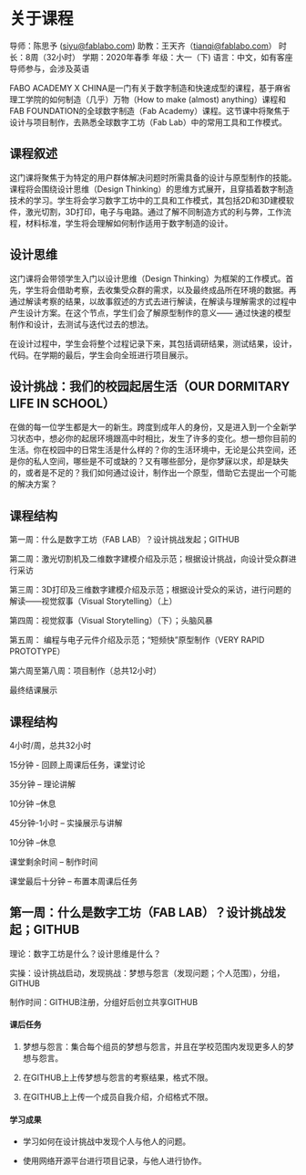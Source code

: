 # 关于课程

导师：陈思予 (siyu@fablabo.com) 
助教：王天齐（tianqi@fablabo.com） 
时长：8周（32小时） 
学期：2020年春季
年级：大一（下)
语言：中文，如有客座导师参与，会涉及英语

FABO ACADEMY X CHINA是一门有关于数字制造和快速成型的课程，基于麻省理工学院的如何制造（几乎）万物（How to make (almost) anything）课程和FAB FOUNDATION的全球数字制造（Fab Academy）课程。这节课中将聚焦于设计与项目制作，去熟悉全球数字工坊（Fab Lab）中的常用工具和工作模式。

## 课程叙述

这门课将聚焦于为特定的用户群体解决问题时所需具备的设计与原型制作的技能。课程将会围绕设计思维（Design Thinking）的思维方式展开，且穿插着数字制造技术的学习。学生将会学习数字工坊中的工具和工作模式，其包括2D和3D建模软件，激光切割，3D打印，电子与电路。通过了解不同制造方式的利与弊，工作流程，材料标准，学生将会理解如何制作适用于数字制造的设计。

## 设计思维

这门课将会带领学生入门以设计思维（Design Thinking）为框架的工作模式。首先，学生将会借助考察，去收集受众群的需求，以及最终成品所在环境的数据。再通过解读考察的结果，以故事叙述的方式去进行解读，在解读与理解需求的过程中产生设计方案。在这个节点，学生们会了解原型制作的意义—— 通过快速的模型制作和设计，去测试与迭代过去的想法。

在设计过程中，学生会将整个过程记录下来，其包括调研结果，测试结果，设计，代码。在学期的最后，学生会向全班进行项目展示。

## 设计挑战：我们的校园起居生活（OUR DORMITARY LIFE IN SCHOOL）

在做的每一位学生都是大一的新生。跨度到成年人的身份，又是进入到一个全新学习状态中，想必你的起居环境跟高中时相比，发生了许多的变化。想一想你目前的生活。你在校园中的日常生活是什么样的？你的生活环境中，无论是公共空间，还是你的私人空间，哪些是不可或缺的？又有哪些部分，是你梦寐以求，却是缺失的，或者是不足的？我们如何通过设计，制作出一个原型，借助它去提出一个可能的解决方案？

## 课程结构

第一周：什么是数字工坊（FAB LAB）？设计挑战发起；GITHUB

第二周：激光切割机及二维数字建模介绍及示范；根据设计挑战，向设计受众群进行采访

第三周：3D打印及三维数字建模介绍及示范；根据设计受众的采访，进行问题的解读——视觉叙事（Visual Storytelling）（上）

第四周：视觉叙事（Visual Storytelling）（下）；头脑风暴

第五周： 编程与电子元件介绍及示范；“短频快”原型制作（VERY RAPID PROTOTYPE）

第六周至第八周：项目制作（总共12小时）

最终结课展示

## 课程结构

4小时/周，总共32小时

15分钟 - 回顾上周课后任务，课堂讨论

35分钟 – 理论讲解

10分钟 –休息

45分钟-1小时 – 实操展示与讲解

10分钟 –休息

课堂剩余时间 – 制作时间

课堂最后十分钟 – 布置本周课后任务

## 第一周：什么是数字工坊（FAB LAB）？设计挑战发起；GITHUB

理论：数字工坊是什么？设计思维是什么？

实操：设计挑战启动，发现挑战：梦想与怨言（发现问题；个人范围），分组，GITHUB

制作时间：GITHUB注册，分组好后创立共享GITHUB

#### 课后任务

1. 梦想与怨言：集合每个组员的梦想与怨言，并且在学校范围内发现更多人的梦想与怨言。

2. 在GITHUB上上传梦想与怨言的考察结果，格式不限。

3. 在GITHUB上上传一个成员自我介绍，介绍格式不限。

#### 学习成果

* 学习如何在设计挑战中发现个人与他人的问题。

* 使用网络开源平台进行项目记录，与他人进行协作。
